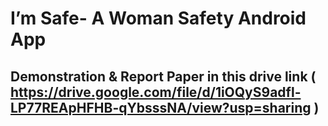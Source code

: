 # I’m Safe- A Woman Safety Android App 

## Demonstration & Report Paper in this drive link ( https://drive.google.com/file/d/1iOQyS9adfl-LP77REApHFHB-qYbsssNA/view?usp=sharing )
